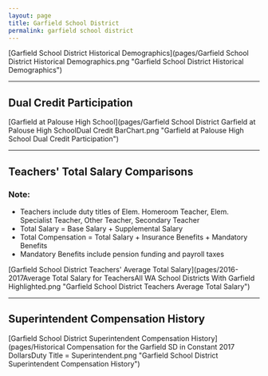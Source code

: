 ```yaml
---
layout: page
title: Garfield School District
permalink: garfield school district
---
```



[Garfield School District Historical Demographics](pages/Garfield School District Historical Demographics.png "Garfield School District Historical Demographics")

___

## Dual Credit Participation

[Garfield at Palouse High School](pages/Garfield School District Garfield at Palouse High SchoolDual Credit BarChart.png "Garfield at Palouse High School Dual Credit Participation")


___

## Teachers' Total Salary Comparisons
### Note:
- Teachers include duty titles of Elem. Homeroom Teacher, Elem. Specialist Teacher, Other Teacher, Secondary Teacher
- Total Salary = Base Salary + Supplemental Salary
- Total Compensation = Total Salary + Insurance Benefits + Mandatory Benefits
- Mandatory Benefits include pension funding and payroll taxes

[Garfield School District Teachers' Average Total Salary](pages/2016-2017Average Total Salary for TeachersAll WA School Districts With Garfield Highlighted.png "Garfield School District Teachers Average Total Salary")


___

## Superintendent Compensation History

[Garfield School District Superintendent Compensation History](pages/Historical Compensation for the Garfield SD in Constant 2017 DollarsDuty Title = Superintendent.png "Garfield School District Superintendent Compensation History")

